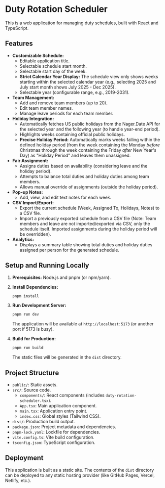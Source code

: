 # Duty Rotation Scheduler

This is a web application for managing duty schedules, built with React and TypeScript.

## Features

*   **Customizable Schedule:**
    *   Editable application title.
    *   Selectable schedule start month.
    *   Selectable start day of the week.
    *   **Strict Calendar Year Display:** The schedule view only shows weeks starting within the selected calendar year (e.g., selecting 2025 and July start month shows July 2025 - Dec 2025).
    *   Selectable year (configurable range, e.g., 2019-2031).
*   **Team Management:**
    *   Add and remove team members (up to 20).
    *   Edit team member names.
    *   Manage leave periods for each team member.
*   **Holiday Integration:**
    *   Automatically fetches US public holidays from the Nager.Date API for the selected year and the following year (to handle year-end period).
    *   Highlights weeks containing official public holidays.
    *   **Precise Holiday Period:** Automatically marks weeks falling within the defined holiday period (from the week containing the Monday *before* Christmas through the week containing the Friday *after* New Year's Day) as "Holiday Period" and leaves them unassigned.
*   **Fair Assignment:**
    *   Assigns duties based on availability (considering leave and the holiday period).
    *   Attempts to balance total duties and holiday duties among team members.
    *   Allows manual override of assignments (outside the holiday period).
*   **Pop-up Notes:**
    *   Add, view, and edit text notes for each week.
*   **CSV Import/Export:**
    *   Export the current schedule (Week, Assigned To, Holidays, Notes) to a CSV file.
    *   Import a previously exported schedule from a CSV file (Note: Team members and leave are not imported/exported via CSV, only the schedule itself. Imported assignments during the holiday period will be overridden).
*   **Analytics:**
    *   Displays a summary table showing total duties and holiday duties assigned per person for the generated schedule.

## Setup and Running Locally

1.  **Prerequisites:** Node.js and pnpm (or npm/yarn).
2.  **Install Dependencies:**
    ```bash
    pnpm install
    ```
3.  **Run Development Server:**
    ```bash
    pnpm run dev
    ```
    The application will be available at `http://localhost:5173` (or another port if 5173 is busy).

4.  **Build for Production:**
    ```bash
    pnpm run build
    ```
    The static files will be generated in the `dist` directory.

## Project Structure

*   `public/`: Static assets.
*   `src/`: Source code.
    *   `components/`: React components (includes `duty-rotation-scheduler.tsx`).
    *   `App.tsx`: Main application component.
    *   `main.tsx`: Application entry point.
    *   `index.css`: Global styles (Tailwind CSS).
*   `dist/`: Production build output.
*   `package.json`: Project metadata and dependencies.
*   `pnpm-lock.yaml`: Lockfile for dependencies.
*   `vite.config.ts`: Vite build configuration.
*   `tsconfig.json`: TypeScript configuration.

## Deployment

This application is built as a static site. The contents of the `dist` directory can be deployed to any static hosting provider (like GitHub Pages, Vercel, Netlify, etc.).



